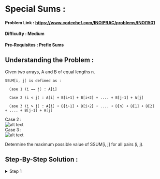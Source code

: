 # Special Sums :

#### Problem Link : https://www.codechef.com/INOIPRAC/problems/INOI1501
#### Difficulty : Medium
#### Pre-Requisites : Prefix Sums

## Understanding the Problem :

Given two arrays, A and B of equal lengths n. 

```
SSUM[i, j] is defined as : 

  Case 1 (i == j) : A[i]
  
  Case 2 (i < j) : A[i] + B[i+1] + B[i+2] + .... + B[j-1] + A[j]
  
  Case 3 (i > j) : A[i] + B[i+1] + B[i+2] + .... + B[n] + B[1] + B[2] + .... + B[j-1] + A[j]
```
Case 2 : 
\
![alt text](https://i.imgur.com/GbtO2Z6.png)\
Case 3 : \
![alt text](https://i.imgur.com/HCjEaq0.png)

Determine the maximum possible value of SSUM[i, j] for all pairs (i, j).

## Step-By-Step Solution :

<details>
  <summary> Step 1 </summary>
  
  </details>
